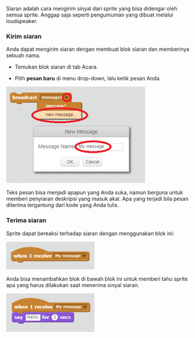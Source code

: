 Siaran adalah cara mengirim sinyal dari sprite yang bisa didengar oleh semua sprite. Anggap saja seperti pengumuman yang dibuat melalui loudspeaker.

### Kirim siaran

Anda dapat mengirim siaran dengan membuat blok siaran dan memberinya sebuah nama.

+ Temukan blok siaran di tab Acara.

+ Pilih **pesan baru** di menu drop-down, lalu ketik pesan Anda.

![Buat siaran](images/create-a-broadcast.png)

Teks pesan bisa menjadi apapun yang Anda suka, namun berguna untuk memberi penyiaran deskripsi yang masuk akal. Apa yang terjadi bila pesan diterima tergantung dari kode yang Anda tulis.

### Terima siaran

Sprite dapat bereaksi terhadap siaran dengan menggunakan blok ini:

![Terima siaran](images/receive-a-broadcast.png)

Anda bisa menambahkan blok di bawah blok ini untuk memberi tahu sprite apa yang harus dilakukan saat menerima sinyal siaran.

![Terima contoh](images/receive-example.png)